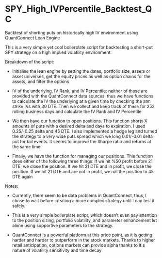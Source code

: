# SPY_High_IVPercentile_Backtest_QC
Backtest of shorting puts on historically high IV environment using QuantConnect Lean Engine

This is a very simple yet cool boilerplate script for backtesting a short-put SPY strategy on a high implied volatility environment. 

Breakdown of the script:

- Initialise the lean engine by setting the dates, portfolio size, assets or asset universes, get the equity prices as well as option chains for the assets, and filter the options

- IV of the underlying, IV Rank, and IV Percentile; neither of these are provided with the QuantConnect data sources, thus we have functions to calculate the IV the underlying at a given time by checking the atm strike IVs with 30 DTE. Then we collect and keep track of these for 252 rolling business days and calculate the IV Rank and IV Percentile

- We then have our function to open positions. This function shorts X amounts of puts with a desired delta and days to expiration. I used 0.25/-0.25 delta and 45 DTE. I also implemented a hedge leg and turned the strategy to a very wide puts spread which we long 0.01/-0.01 delta put for tail events. It seems to improve the Sharpe ratio and returns at the same time

- Finally, we have the function for managing our positions. This function does either of the following three things: If we hit %50 profit before 21 DTE, we close the position. If we hit 21 DTE and in profit, we close the position. If we hit 21 DTE and are not in profit, we roll the position to 45 DTE again


Notes:

- Currently, there seem to be data problems in QuantConnect, thus, I chose to wait before creating a more complex strategy until I can test it safely.
 
- This is a very simple boilerplate script, which doesn't even pay attention to the position sizing, portfolio volatility, and parameter enhancement let alone using supportive parameters to the strategy.

- QuantConnect is a powerful platform at this price point, as it is getting harder and harder to outperform in the stock markets. Thanks to higher retail anticipation, options markets can provide alpha thanks to it's nature of volatility sensitivity and time decay

